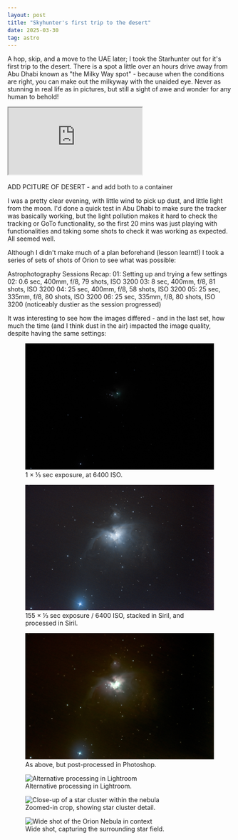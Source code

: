 ```yaml
---
layout: post
title: "Skyhunter's first trip to the desert"
date: 2025-03-30
tag: astro
---
```


A hop, skip, and a move to the UAE later; I took the Starhunter out for it's first trip to the desert. There is a spot a little over an hours drive away from Abu Dhabi known as "the Milky Way spot" - because when the conditions are right, you can make out the milkyway with the unaided eye.  Never as stunning in real life as in pictures, but still a sight of awe and wonder for any human to behold!

<div class="map-container">
    <iframe 
        src="https://www.google.com/maps/embed?pb=!1m18!1m12!1m3!1d1977976.174727654!2d53.41396897996718!3d23.611119477532732!2m3!1f0!2f0!3f0!3m2!1i1024!2i768!4f13.1!3m3!1m2!1s0x3e60f5ecce45370f%3A0x70a1de321e2fa852!2sMilky%20Way%20spot!5e0!3m2!1sen!2sae!4v1746701250616!5m2!1sen!2sae"
        allowfullscreen="" 
        loading="lazy" 
        referrerpolicy="no-referrer-when-downgrade">
    </iframe>
</div>

ADD PCITURE OF DESERT - and add both to a container

I was a pretty clear evening, with little wind to pick up dust, and little light from the moon.  I'd done a quick test in Abu Dhabi to make sure the tracker was basically working, but the light pollution makes it hard to check the tracking or GoTo functionality, so the first 20 mins was just playing with functionalities and taking some shots to check it was working as expected.  All seemed well.

Although I didn't make much of a plan beforehand (lesson learnt!) I took a series of sets of shots of Orion to see what was possible:

Astrophotography Sessions Recap:
01: Setting up and trying a few settings
02: 0.6 sec, 400mm, f/8, 79 shots, ISO 3200
03: 8 sec, 400mm, f/8, 81 shots, ISO 3200
04: 25 sec, 400mm, f/8, 58 shots, ISO 3200
05: 25 sec, 335mm, f/8, 80 shots, ISO 3200
06: 25 sec, 335mm, f/8, 80 shots, ISO 3200 (noticeably dustier as the session progressed)

It was interesting to see how the images differed - and in the last set, how much the time (and I think dust in the air) impacted the image quality, despite having the same settings:

<div class="photo-grid">
  <figure>
    <img src="/assets/images/25_03/25_03_04_01.png" alt="Orion nebula as a few dots in the sky">
    <figcaption>1 × ⅓ sec exposure, at 6400 ISO.</figcaption>
  </figure>

  <figure>
    <img src="/assets/images/25_03/25_03_04_02.png" alt="Orion nebula with dust cloud visible in ethereal shades of blue">
    <figcaption>155 × ⅓ sec exposure / 6400 ISO, stacked in Siril, and processed in Siril.</figcaption>
  </figure>

  <figure>
    <img src="/assets/images/25_03/25_03_04_04.png" alt="Similar image to above, but with reds and greens instead of blues">
    <figcaption>As above, but post-processed in Photoshop.</figcaption>
  </figure>

  <figure>
    <img src="/assets/images/25_03/25_03_04_05.png" alt="Alternative processing in Lightroom">
    <figcaption>Alternative processing in Lightroom.</figcaption>
  </figure>

  <figure>
    <img src="/assets/images/25_03/25_03_04_06.png" alt="Close-up of a star cluster within the nebula">
    <figcaption>Zoomed-in crop, showing star cluster detail.</figcaption>
  </figure>

  <figure>
    <img src="/assets/images/25_03/25_03_04_07.png" alt="Wide shot of the Orion Nebula in context">
    <figcaption>Wide shot, capturing the surrounding star field.</figcaption>
  </figure>
</div>



